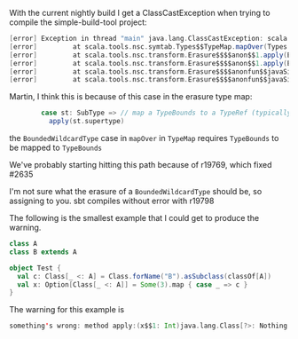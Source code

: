 With the current nightly build I get a ClassCastException when trying to compile the simple-build-tool project:

```scala
[error] Exception in thread "main" java.lang.ClassCastException: scala.tools.nsc.symtab.Types$$rawTypeRef$$1 cannot be cast to scala.tools.nsc.symtab.Types$$TypeBounds
[error]         at scala.tools.nsc.symtab.Types$$TypeMap.mapOver(Types.scala:2773)
[error]         at scala.tools.nsc.transform.Erasure$$$$anon$$1.apply(Erasure.scala:159)
[error]         at scala.tools.nsc.transform.Erasure$$$$anon$$1.apply(Erasure.scala:118)
[error]         at scala.tools.nsc.transform.Erasure$$$$anonfun$$javaSig$$1.jsig2$$1(Erasure.scala:289)
[error]         at scala.tools.nsc.transform.Erasure$$$$anonfun$$javaSig$$1.argSig$$1(Erasure.scala:230)
```
Martin, I think this is because of this case in the erasure type map:

```scala
        case st: SubType => // map a TypeBounds to a TypeRef (typically)
          apply(st.supertype)
```

the `BoundedWildcardType` case in `mapOver` in `TypeMap` requires `TypeBounds` to be mapped to `TypeBounds`

We've probably starting hitting this path because of r19769, which fixed #2635 

I'm not sure what the erasure of a `BoundedWildcardType` should be, so assigning to you.
sbt compiles without error with r19798

The following is the smallest example that I could get to produce the warning.
```scala
class A
class B extends A

object Test {
  val c: Class[_ <: A] = Class.forName("B").asSubclass(classOf[A])
  val x: Option[Class[_ <: A]] = Some(3).map { case _ => c }
}
```

The warning for this example is
```scala
something's wrong: method apply:(x$$1: Int)java.lang.Class[?>: Nothing <: A] has a bounded wildcard type
```
